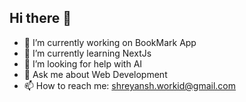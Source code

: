 ## Hi there 👋


- 🔭 I’m currently working on BookMark App
- 🌱 I’m currently learning NextJs
- 🤔 I’m looking for help with AI 
- 💬 Ask me about Web Development
- 📫 How to reach me: shreyansh.workid@gmail.com
